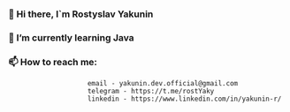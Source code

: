 ### 👋 Hi there, I`m Rostyslav Yakunin 
### 🌱 I’m currently learning Java
### 📫 How to reach me: 
                        email - yakunin.dev.official@gmail.com
                        telegram - https://t.me/rostYaky
                        linkedin - https://www.linkedin.com/in/yakunin-r/

<!--
**RostikYakunin/RostikYakunin** is a ✨ _special_ ✨ repository because its `README.md` (this file) appears on your GitHub profile.

Here are some ideas to get you started:

- 🔭 I’m currently working on ...
- 🌱 I’m currently learning ...
- 👯 I’m looking to collaborate on ...
- 🤔 I’m looking for help with ...
- 💬 Ask me about ...
- 📫 How to reach me: ...
- 😄 Pronouns: ...
- ⚡ Fun fact: ...
-->
